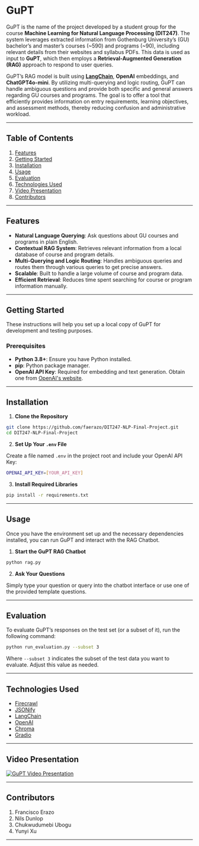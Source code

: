 # GuPT

GuPT is the name of the project developed by a student group for the course **Machine Learning for Natural Language Processing (DIT247)**. The system leverages extracted information from Gothenburg University’s (GU) bachelor’s and master’s courses (~590) and programs (~90), including relevant details from their websites and syllabus PDFs. This data is used as input to **GuPT**, which then employs a **Retrieval-Augmented Generation (RAG)** approach to respond to user queries. 

GuPT’s RAG model is built using **[LangChain](https://github.com/hwchase17/langchain)**, **OpenAI** embeddings, and **ChatGPT4o-mini**. By utilizing multi-querying and logic routing, GuPT can handle ambiguous questions and provide both specific and general answers regarding GU courses and programs. The goal is to offer a tool that efficiently provides information on entry requirements, learning objectives, and assessment methods, thereby reducing confusion and administrative workload.

---

## Table of Contents

1. [Features](#features)
2. [Getting Started](#getting-started)
3. [Installation](#installation)
4. [Usage](#usage)
5. [Evaluation](#evaluation)
6. [Technologies Used](#technologies-used)
7. [Video Presentation](#video-presentation)
8. [Contributors](#contributors)

---

## Features

- **Natural Language Querying**: Ask questions about GU courses and programs in plain English.
- **Contextual RAG System**: Retrieves relevant information from a local database of course and program details.
- **Multi-Querying and Logic Routing**: Handles ambiguous queries and routes them through various queries to get precise answers.
- **Scalable**: Built to handle a large volume of course and program data.
- **Efficient Retrieval**: Reduces time spent searching for course or program information manually.

---

## Getting Started

These instructions will help you set up a local copy of GuPT for development and testing purposes.

### Prerequisites

- **Python 3.8+**: Ensure you have Python installed.  
- **pip**: Python package manager.  
- **OpenAI API Key**: Required for embedding and text generation. Obtain one from [OpenAI's website](https://platform.openai.com/).

---

## Installation

1. **Clone the Repository**

```bash
git clone https://github.com/faerazo/DIT247-NLP-Final-Project.git
cd DIT247-NLP-Final-Project
```

2. **Set Up Your `.env` File**

Create a file named `.env` in the project root and include your OpenAI API Key:

```bash
OPENAI_API_KEY=[YOUR_API_KEY]
```

3. **Install Required Libraries**

```bash
pip install -r requirements.txt
```

--- 

## Usage

Once you have the environment set up and the necessary dependencies installed, you can run GuPT and interact with the RAG Chatbot.

1. **Start the GuPT RAG Chatbot**

```bash
python rag.py
```

2. **Ask Your Questions**

Simply type your question or query into the chatbot interface or use one of the provided template questions.

---

## Evaluation

To evaluate GuPT’s responses on the test set (or a subset of it), run the following command:

```bash
python run_evaluation.py --subset 3
```
Where `--subset 3` indicates the subset of the test data you want to evaluate. Adjust this value as needed.

--- 

## Technologies Used
- [Firecrawl](https://www.firecrawl.dev)
- [JSONify](https://github.com/AustonianAI/pdf-to-json)
- [LangChain](https://github.com/hwchase17/langchain)
- [OpenAI](https://openai.com)
- [Chroma](https://docs.trychroma.com/docs/overview/introduction)
- [Gradio](https://gradio.app)

---

## Video Presentation

[![GuPT Video Presentation](https://img.youtube.com/vi/WVeGGnjLzEs/0.jpg)](https://youtu.be/WVeGGnjLzEs)

---

## Contributors
1. Francisco Erazo
2. Nils Dunlop
3. Chukwudumebi Ubogu
4. Yunyi Xu

---